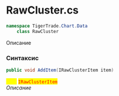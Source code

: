 
# RawCluster.cs
```csharp
namespace TigerTrade.Chart.Data  
    class RawCluster
```

Описание

### Синтаксис
```csharp
public void AddItem(IRawClusterItem item)
```

<mark style="color:yellow;">**`item`**</mark> <mark style="color:red;">`IRawClusterItem`</mark>  
 *Описание*  
  

                    
                    